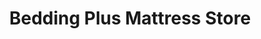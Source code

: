 ---
title: "Bedding Plus Mattress Store"
url: /new-orleans/bedding-plus-mattress-store/
shop: bed
---